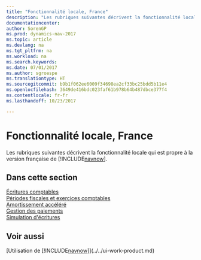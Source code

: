```yaml
---
title: "Fonctionnalité locale, France"
description: "Les rubriques suivantes décrivent la fonctionnalité locale de la version française de [!INCLUDE[navnow](../../includes/navnow_md.md)]."
documentationcenter: 
author: SorenGP
ms.prod: dynamics-nav-2017
ms.topic: article
ms.devlang: na
ms.tgt_pltfrm: na
ms.workload: na
ms.search.keywords: 
ms.date: 07/01/2017
ms.author: sgroespe
ms.translationtype: HT
ms.sourcegitcommit: b9b1f062ee6009f34698ea2cf33bc25bdd5b11e4
ms.openlocfilehash: 3649de416bdc023faf61b978b64b487dbce377f4
ms.contentlocale: fr-fr
ms.lasthandoff: 10/23/2017

---
```

# <a name="france-local-functionality"></a>Fonctionnalité locale, France
Les rubriques suivantes décrivent la fonctionnalité locale qui est propre à la version française de [!INCLUDE[navnow](../../includes/navnow_md.md)].  

## <a name="in-this-section"></a>Dans cette section  
  [Écritures comptables](general-ledger.md)  
  [Périodes fiscales et exercices comptables](fiscal-periods-and-fiscal-years.md)  
  [Amortissement accéléré](accelerated-depreciation.md)  
  [Gestion des paiements](payment-management.md)  
  [Simulation d'écritures](simulation-of-entries.md)  

## <a name="see-also"></a>Voir aussi
[Utilisation de [!INCLUDE[navnow](../../includes/navnow_md.md)]](../../ui-work-product.md)     

